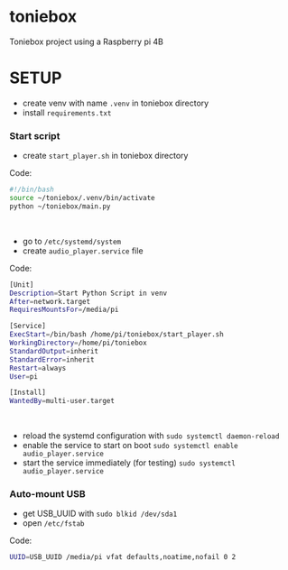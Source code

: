 # toniebox
Toniebox project using a Raspberry pi 4B


# SETUP
- create venv with name ```.venv``` in toniebox directory
- install ```requirements.txt```

### Start script

- create ```start_player.sh``` in toniebox directory

Code:
```sh
#!/bin/bash
source ~/toniebox/.venv/bin/activate
python ~/toniebox/main.py
```
<br> 

- go to ```/etc/systemd/system```
- create ```audio_player.service``` file

Code:
```sh
[Unit]
Description=Start Python Script in venv
After=network.target
RequiresMountsFor=/media/pi

[Service]
ExecStart=/bin/bash /home/pi/toniebox/start_player.sh
WorkingDirectory=/home/pi/toniebox
StandardOutput=inherit
StandardError=inherit
Restart=always
User=pi

[Install]
WantedBy=multi-user.target
```

<br>

- reload the systemd configuration with ```sudo systemctl daemon-reload```
- enable the service to start on boot ```sudo systemctl enable audio_player.service```
- start the service immediately (for testing) ```sudo systemctl audio_player.service```


### Auto-mount USB

- get USB_UUID with ```sudo blkid /dev/sda1```
- open ```/etc/fstab```

Code:
``````bash
UUID=USB_UUID /media/pi vfat defaults,noatime,nofail 0 2
``````
